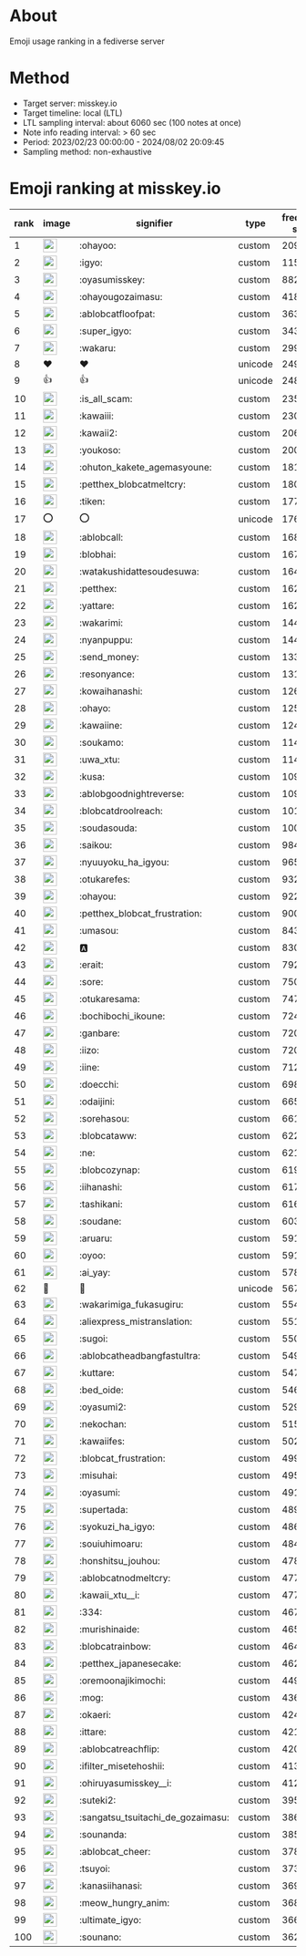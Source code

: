 # About
Emoji usage ranking in a fediverse server

# Method
- Target server: misskey.io
- Target timeline: local (LTL)
- LTL sampling interval: about 6060 sec (100 notes at once)
- Note info reading interval: > 60 sec
- Period: 2023/02/23 00:00:00 - 2024/08/02 20:09:45 
- Sampling method: non-exhaustive

# Emoji ranking at misskey.io

|rank|image|signifier|type|frequency score|
|----|----|----|----|----|
|1|<img height="24" src="https://misskey.io/emoji/ohayoo.webp">|:ohayoo:|custom|209545|
|2|<img height="24" src="https://misskey.io/emoji/igyo.webp">|:igyo:|custom|115338|
|3|<img height="24" src="https://misskey.io/emoji/oyasumisskey.webp">|:oyasumisskey:|custom|88211|
|4|<img height="24" src="https://misskey.io/emoji/ohayougozaimasu.webp">|:ohayougozaimasu:|custom|41873|
|5|<img height="24" src="https://misskey.io/emoji/ablobcatfloofpat.webp">|:ablobcatfloofpat:|custom|36348|
|6|<img height="24" src="https://misskey.io/emoji/super_igyo.webp">|:super_igyo:|custom|34363|
|7|<img height="24" src="https://misskey.io/emoji/wakaru.webp">|:wakaru:|custom|29965|
|8|❤|❤|unicode|24964|
|9|👍|👍|unicode|24888|
|10|<img height="24" src="https://misskey.io/emoji/is_all_scam.webp">|:is_all_scam:|custom|23586|
|11|<img height="24" src="https://misskey.io/emoji/kawaiii.webp">|:kawaiii:|custom|23006|
|12|<img height="24" src="https://misskey.io/emoji/kawaii2.webp">|:kawaii2:|custom|20646|
|13|<img height="24" src="https://misskey.io/emoji/youkoso.webp">|:youkoso:|custom|20013|
|14|<img height="24" src="https://misskey.io/emoji/ohuton_kakete_agemasyoune.webp">|:ohuton_kakete_agemasyoune:|custom|18100|
|15|<img height="24" src="https://misskey.io/emoji/petthex_blobcatmeltcry.webp">|:petthex_blobcatmeltcry:|custom|18075|
|16|<img height="24" src="https://misskey.io/emoji/tiken.webp">|:tiken:|custom|17774|
|17|⭕|⭕|unicode|17646|
|18|<img height="24" src="https://misskey.io/emoji/ablobcall.webp">|:ablobcall:|custom|16824|
|19|<img height="24" src="https://misskey.io/emoji/blobhai.webp">|:blobhai:|custom|16706|
|20|<img height="24" src="https://misskey.io/emoji/watakushidattesoudesuwa.webp">|:watakushidattesoudesuwa:|custom|16440|
|21|<img height="24" src="https://misskey.io/emoji/petthex.webp">|:petthex:|custom|16256|
|22|<img height="24" src="https://misskey.io/emoji/yattare.webp">|:yattare:|custom|16223|
|23|<img height="24" src="https://misskey.io/emoji/wakarimi.webp">|:wakarimi:|custom|14466|
|24|<img height="24" src="https://misskey.io/emoji/nyanpuppu.webp">|:nyanpuppu:|custom|14401|
|25|<img height="24" src="https://misskey.io/emoji/send_money.webp">|:send_money:|custom|13308|
|26|<img height="24" src="https://misskey.io/emoji/resonyance.webp">|:resonyance:|custom|13158|
|27|<img height="24" src="https://misskey.io/emoji/kowaihanashi.webp">|:kowaihanashi:|custom|12642|
|28|<img height="24" src="https://misskey.io/emoji/ohayo.webp">|:ohayo:|custom|12544|
|29|<img height="24" src="https://misskey.io/emoji/kawaiine.webp">|:kawaiine:|custom|12487|
|30|<img height="24" src="https://misskey.io/emoji/soukamo.webp">|:soukamo:|custom|11482|
|31|<img height="24" src="https://misskey.io/emoji/uwa_xtu.webp">|:uwa_xtu:|custom|11417|
|32|<img height="24" src="https://misskey.io/emoji/kusa.webp">|:kusa:|custom|10998|
|33|<img height="24" src="https://misskey.io/emoji/ablobgoodnightreverse.webp">|:ablobgoodnightreverse:|custom|10972|
|34|<img height="24" src="https://misskey.io/emoji/blobcatdroolreach.webp">|:blobcatdroolreach:|custom|10128|
|35|<img height="24" src="https://misskey.io/emoji/soudasouda.webp">|:soudasouda:|custom|10090|
|36|<img height="24" src="https://misskey.io/emoji/saikou.webp">|:saikou:|custom|9848|
|37|<img height="24" src="https://misskey.io/emoji/nyuuyoku_ha_igyou.webp">|:nyuuyoku_ha_igyou:|custom|9654|
|38|<img height="24" src="https://misskey.io/emoji/otukarefes.webp">|:otukarefes:|custom|9322|
|39|<img height="24" src="https://misskey.io/emoji/ohayou.webp">|:ohayou:|custom|9226|
|40|<img height="24" src="https://misskey.io/emoji/petthex_blobcat_frustration.webp">|:petthex_blobcat_frustration:|custom|9001|
|41|<img height="24" src="https://misskey.io/emoji/umasou.webp">|:umasou:|custom|8430|
|42|<img height="24" src="https://misskey.io/emoji/a.webp">|:a:|custom|8300|
|43|<img height="24" src="https://misskey.io/emoji/erait.webp">|:erait:|custom|7921|
|44|<img height="24" src="https://misskey.io/emoji/sore.webp">|:sore:|custom|7505|
|45|<img height="24" src="https://misskey.io/emoji/otukaresama.webp">|:otukaresama:|custom|7470|
|46|<img height="24" src="https://misskey.io/emoji/bochibochi_ikoune.webp">|:bochibochi_ikoune:|custom|7244|
|47|<img height="24" src="https://misskey.io/emoji/ganbare.webp">|:ganbare:|custom|7200|
|48|<img height="24" src="https://misskey.io/emoji/iizo.webp">|:iizo:|custom|7200|
|49|<img height="24" src="https://misskey.io/emoji/iine.webp">|:iine:|custom|7126|
|50|<img height="24" src="https://misskey.io/emoji/doecchi.webp">|:doecchi:|custom|6985|
|51|<img height="24" src="https://misskey.io/emoji/odaijini.webp">|:odaijini:|custom|6651|
|52|<img height="24" src="https://misskey.io/emoji/sorehasou.webp">|:sorehasou:|custom|6610|
|53|<img height="24" src="https://misskey.io/emoji/blobcataww.webp">|:blobcataww:|custom|6227|
|54|<img height="24" src="https://misskey.io/emoji/ne.webp">|:ne:|custom|6213|
|55|<img height="24" src="https://misskey.io/emoji/blobcozynap.webp">|:blobcozynap:|custom|6196|
|56|<img height="24" src="https://misskey.io/emoji/iihanashi.webp">|:iihanashi:|custom|6171|
|57|<img height="24" src="https://misskey.io/emoji/tashikani.webp">|:tashikani:|custom|6163|
|58|<img height="24" src="https://misskey.io/emoji/soudane.webp">|:soudane:|custom|6035|
|59|<img height="24" src="https://misskey.io/emoji/aruaru.webp">|:aruaru:|custom|5915|
|60|<img height="24" src="https://misskey.io/emoji/oyoo.webp">|:oyoo:|custom|5912|
|61|<img height="24" src="https://misskey.io/emoji/ai_yay.webp">|:ai_yay:|custom|5785|
|62|🎉|🎉|unicode|5679|
|63|<img height="24" src="https://misskey.io/emoji/wakarimiga_fukasugiru.webp">|:wakarimiga_fukasugiru:|custom|5543|
|64|<img height="24" src="https://misskey.io/emoji/aliexpress_mistranslation.webp">|:aliexpress_mistranslation:|custom|5518|
|65|<img height="24" src="https://misskey.io/emoji/sugoi.webp">|:sugoi:|custom|5508|
|66|<img height="24" src="https://misskey.io/emoji/ablobcatheadbangfastultra.webp">|:ablobcatheadbangfastultra:|custom|5494|
|67|<img height="24" src="https://misskey.io/emoji/kuttare.webp">|:kuttare:|custom|5476|
|68|<img height="24" src="https://misskey.io/emoji/bed_oide.webp">|:bed_oide:|custom|5461|
|69|<img height="24" src="https://misskey.io/emoji/oyasumi2.webp">|:oyasumi2:|custom|5296|
|70|<img height="24" src="https://misskey.io/emoji/nekochan.webp">|:nekochan:|custom|5151|
|71|<img height="24" src="https://misskey.io/emoji/kawaiifes.webp">|:kawaiifes:|custom|5023|
|72|<img height="24" src="https://misskey.io/emoji/blobcat_frustration.webp">|:blobcat_frustration:|custom|4995|
|73|<img height="24" src="https://misskey.io/emoji/misuhai.webp">|:misuhai:|custom|4954|
|74|<img height="24" src="https://misskey.io/emoji/oyasumi.webp">|:oyasumi:|custom|4912|
|75|<img height="24" src="https://misskey.io/emoji/supertada.webp">|:supertada:|custom|4892|
|76|<img height="24" src="https://misskey.io/emoji/syokuzi_ha_igyo.webp">|:syokuzi_ha_igyo:|custom|4861|
|77|<img height="24" src="https://misskey.io/emoji/souiuhimoaru.webp">|:souiuhimoaru:|custom|4840|
|78|<img height="24" src="https://misskey.io/emoji/honshitsu_jouhou.webp">|:honshitsu_jouhou:|custom|4783|
|79|<img height="24" src="https://misskey.io/emoji/ablobcatnodmeltcry.webp">|:ablobcatnodmeltcry:|custom|4771|
|80|<img height="24" src="https://misskey.io/emoji/kawaii_xtu__i.webp">|:kawaii_xtu__i:|custom|4771|
|81|<img height="24" src="https://misskey.io/emoji/334.webp">|:334:|custom|4679|
|82|<img height="24" src="https://misskey.io/emoji/murishinaide.webp">|:murishinaide:|custom|4651|
|83|<img height="24" src="https://misskey.io/emoji/blobcatrainbow.webp">|:blobcatrainbow:|custom|4647|
|84|<img height="24" src="https://misskey.io/emoji/petthex_japanesecake.webp">|:petthex_japanesecake:|custom|4625|
|85|<img height="24" src="https://misskey.io/emoji/oremoonajikimochi.webp">|:oremoonajikimochi:|custom|4493|
|86|<img height="24" src="https://misskey.io/emoji/mog.webp">|:mog:|custom|4367|
|87|<img height="24" src="https://misskey.io/emoji/okaeri.webp">|:okaeri:|custom|4242|
|88|<img height="24" src="https://misskey.io/emoji/ittare.webp">|:ittare:|custom|4217|
|89|<img height="24" src="https://misskey.io/emoji/ablobcatreachflip.webp">|:ablobcatreachflip:|custom|4208|
|90|<img height="24" src="https://misskey.io/emoji/ifilter_misetehoshii.webp">|:ifilter_misetehoshii:|custom|4132|
|91|<img height="24" src="https://misskey.io/emoji/ohiruyasumisskey__i.webp">|:ohiruyasumisskey__i:|custom|4129|
|92|<img height="24" src="https://misskey.io/emoji/suteki2.webp">|:suteki2:|custom|3951|
|93|<img height="24" src="https://misskey.io/emoji/sangatsu_tsuitachi_de_gozaimasu.webp">|:sangatsu_tsuitachi_de_gozaimasu:|custom|3864|
|94|<img height="24" src="https://misskey.io/emoji/sounanda.webp">|:sounanda:|custom|3854|
|95|<img height="24" src="https://misskey.io/emoji/ablobcat_cheer.webp">|:ablobcat_cheer:|custom|3789|
|96|<img height="24" src="https://misskey.io/emoji/tsuyoi.webp">|:tsuyoi:|custom|3739|
|97|<img height="24" src="https://misskey.io/emoji/kanasiihanasi.webp">|:kanasiihanasi:|custom|3692|
|98|<img height="24" src="https://misskey.io/emoji/meow_hungry_anim.webp">|:meow_hungry_anim:|custom|3682|
|99|<img height="24" src="https://misskey.io/emoji/ultimate_igyo.webp">|:ultimate_igyo:|custom|3665|
|100|<img height="24" src="https://misskey.io/emoji/sounano.webp">|:sounano:|custom|3624|

